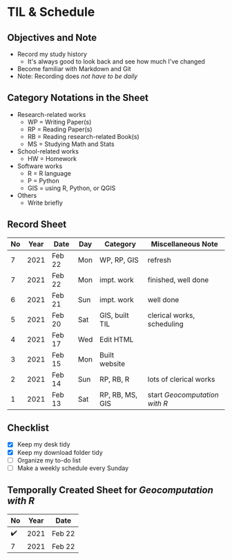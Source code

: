 # TIL & Schedule #

## Objectives and Note ##

* Record my study history
  * It's always good to look back and see how much I've changed
* Become familiar with Markdown and Git
* Note: Recording does *not have to be daily*

## Category Notations in the Sheet ##

* Research-related works
  * WP = Writing Paper(s)
  * RP = Reading Paper(s)
  * RB = Reading research-related Book(s)
  * MS = Studying Math and Stats
* School-related works
  * HW = Homework
* Software works
  * R = R language
  * P = Python
  * GIS = using R, Python, or QGIS
* Others
  * Write briefly

## Record Sheet ##

| No | Year | Date   | Day | Category        | Miscellaneous Note                |
|----|------|--------|-----|-----------------|-----------------------------------|
| 7  | 2021 | Feb 22 | Mon | WP, RP, GIS     | refresh                           |
| 7  | 2021 | Feb 22 | Mon | impt. work      | finished, well done               |
| 6  | 2021 | Feb 21 | Sun | impt. work      | well done                         |
| 5  | 2021 | Feb 20 | Sat | GIS, built TIL  | clerical works, scheduling        |
| 4  | 2021 | Feb 17 | Wed | Edit HTML       |                                   |
| 3  | 2021 | Feb 15 | Mon | Built website   |                                   |
| 2  | 2021 | Feb 14 | Sun | RP, RB, R       | lots of clerical works            |
| 1  | 2021 | Feb 13 | Sat | RP, RB, MS, GIS | start *Geocomputation with R*     |

## Checklist ##
* [x] Keep my desk tidy
* [x] Keep my download folder tidy
* [ ] Organize my to-do list
* [ ] Make a weekly schedule every Sunday

## Temporally Created Sheet for *Geocomputation with R* ##

| No | Year | Date   |
|----|------|--------|
| :heavy_check_mark:  | 2021 | Feb 22 |
| 7  | 2021 | Feb 22 |
